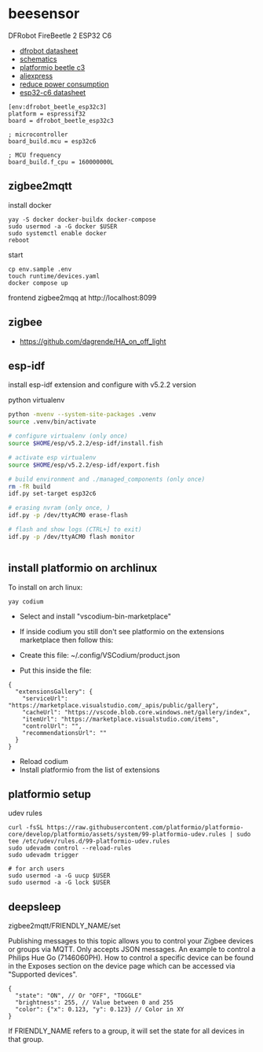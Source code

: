 # beesensor

DFRobot FireBeetle 2 ESP32 C6
- [dfrobot datasheet](https://wiki.dfrobot.com/SKU_DFR1075_FireBeetle_2_Board_ESP32_C6)
- [schematics](https://dfimg.dfrobot.com/5d57611a3416442fa39bffca/wiki/65df25004a7d1e8bc128894c75ce4089.pdf)
- [platformio beetle c3](https://docs.platformio.org/en/latest/boards/espressif32/dfrobot_beetle_esp32c3.html#board-espressif32-dfrobot-beetle-esp32c3)
- [aliexpress](https://it.aliexpress.com/item/1005006449798923.html?spm=a2g0o.order_list.order_list_main.11.61fb3696c7SVgF&gatewayAdapt=glo2ita)
- [reduce power consumption](https://diyi0t.com/reduce-the-esp32-power-consumption/)
- [esp32-c6 datasheet](https://www.espressif.com/sites/default/files/documentation/esp32-c6_datasheet_en.pdf)

```
[env:dfrobot_beetle_esp32c3]
platform = espressif32
board = dfrobot_beetle_esp32c3

; microcontroller
board_build.mcu = esp32c6

; MCU frequency
board_build.f_cpu = 160000000L
```


## zigbee2mqtt

install docker
```
yay -S docker docker-buildx docker-compose
sudo usermod -a -G docker $USER
sudo systemctl enable docker
reboot

```

start 
```
cp env.sample .env
touch runtime/devices.yaml
docker compose up
```

frontend zigbee2mqq at http://localhost:8099

## zigbee

- https://github.com/dagrende/HA_on_off_light


## esp-idf

install esp-idf extension and configure with v5.2.2 version

python virtualenv
```bash
python -mvenv --system-site-packages .venv
source .venv/bin/activate

# configure virtualenv (only once)
source $HOME/esp/v5.2.2/esp-idf/install.fish

# activate esp virtualenv
source $HOME/esp/v5.2.2/esp-idf/export.fish

# build environment and ./managed_components (only once)
rm -fR build
idf.py set-target esp32c6

# erasing nvram (only once, )
idf.py -p /dev/ttyACM0 erase-flash

# flash and show logs (CTRL+] to exit)
idf.py -p /dev/ttyACM0 flash monitor



```




## install platformio on archlinux
To install on arch linux:
```
yay codium
```

- Select and install "vscodium-bin-marketplace"

- If inside codium you still don't see platformio on the extensions marketplace then follow this:


- Create this file:
~/.config/VSCodium/product.json

- Put this inside the file:
```
{
  "extensionsGallery": {
    "serviceUrl": "https://marketplace.visualstudio.com/_apis/public/gallery",
    "cacheUrl": "https://vscode.blob.core.windows.net/gallery/index",
    "itemUrl": "https://marketplace.visualstudio.com/items",
    "controlUrl": "",
    "recommendationsUrl": ""
  }
}
```

- Reload codium
- Install platformio from the list of extensions


## platformio setup




udev rules
```
curl -fsSL https://raw.githubusercontent.com/platformio/platformio-core/develop/platformio/assets/system/99-platformio-udev.rules | sudo tee /etc/udev/rules.d/99-platformio-udev.rules
sudo udevadm control --reload-rules
sudo udevadm trigger

# for arch users
sudo usermod -a -G uucp $USER
sudo usermod -a -G lock $USER
```

## deepsleep
zigbee2mqtt/FRIENDLY_NAME/set

Publishing messages to this topic allows you to control your Zigbee devices or groups via MQTT. Only accepts JSON messages. An example to control a Philips Hue Go (7146060PH). How to control a specific device can be found in the Exposes section on the device page which can be accessed via "Supported devices".

```
{
  "state": "ON", // Or "OFF", "TOGGLE"
  "brightness": 255, // Value between 0 and 255
  "color": {"x": 0.123, "y": 0.123} // Color in XY
}
```

If FRIENDLY_NAME refers to a group, it will set the state for all devices in that group.


